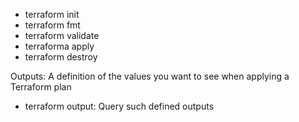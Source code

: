- terraform init
- terraform fmt
- terraform validate 
- terraforma apply
- terraform destroy

Outputs:
A definition of the values you want to see when applying a Terraform plan

- terraform output: Query such defined outputs